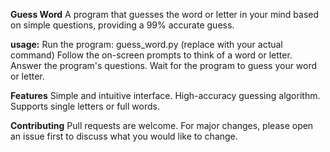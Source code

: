 **Guess Word**
A program that guesses the word or letter in your mind based on simple questions, providing a 99% accurate guess.

**usage:**
Run the program: guess_word.py (replace with your actual command)
Follow the on-screen prompts to think of a word or letter.
Answer the program's questions.
Wait for the program to guess your word or letter.

**Features**
Simple and intuitive interface.
High-accuracy guessing algorithm.
Supports single letters or full words.

**Contributing**
Pull requests are welcome. For major changes, please open an issue first to discuss what you would like to change.
